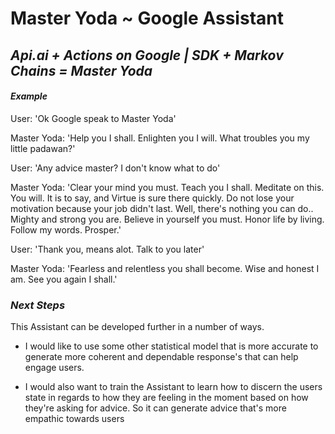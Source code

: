 # Master Yoda ~ Google Assistant

## *Api.ai + Actions on Google | SDK + Markov Chains = Master Yoda*

<!-- ### *Goal*

My goal was to create a movie title generator that could generate unique movie title's based on a given genre that seemed highly probably when compared to actual move titles. -->


<!-- ### *Game Plan*

My plan was to use a mathematical structure called Markov chain's to model the statistical likelihood of a word in a title being followed by some other word in a title. Then, I could use that statistical information to generate new titles by choosing the first word (at random) and then choosing subsequent words with a frequency proportional to how those words, and how they are arranged in regards to the original title. This will then give me a string of text that will not only be unique, but will also share stylistic properties when compared to the original text. -->


<!-- ### *Why?*

I'm interested in learning more about Markov Chains & Hidden Markov Models because I would like to explore the following concepts.
 - Automatic Speech Recognition
 - Navigation Prediction & Transitions.

Which use and/or implement Markov Models one way or another -->


<!-- ### *Result*

My results suggest that generate.js was able to effectively model and observe the created state using Markov Chains, which then made it possible for the system to get the probability of each word and it's successor fairly easily. Thus making sentence/title generation from large datasets accurate and efficient. -->

#### *Example*

User: 'Ok Google speak to Master Yoda'

Master Yoda: 'Help you I shall. Enlighten you I will. What troubles you my little padawan?'

User: 'Any advice master? I don't know what to do'

Master Yoda: 'Clear your mind you must. Teach you I shall. Meditate on this. You will. It is to say, and Virtue is sure there quickly. Do not lose your motivation because your job didn't last. Well, there's nothing you can do.. Mighty and strong you are. Believe in yourself you must. Honor life by living. Follow my words. Prosper.'

User: 'Thank you, means alot. Talk to you later'

Master Yoda: 'Fearless and relentless you shall become. Wise and honest I am. See you again I shall.'

### *Next Steps*

This Assistant can be developed further in a number of ways.

- I would like to use some other statistical model that is more accurate to generate more coherent and dependable response's that can help engage users.

- I would also want to train the Assistant to learn how to discern the users state in regards to how they are feeling in the moment based on how they're asking for advice. So it can generate advice that's more empathic towards users
